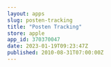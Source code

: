 ```yaml
---
layout: apps
slug: posten-tracking
title: "Posten Tracking"
store: apple
app_id: 370370047
date: 2023-01-19T09:23:47Z
published: 2010-08-31T07:00:00Z
---
```

